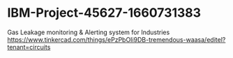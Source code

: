 # IBM-Project-45627-1660731383
Gas Leakage monitoring &amp; Alerting system for Industries
https://www.tinkercad.com/things/ePzPbOIi9DB-tremendous-waasa/editel?tenant=circuits
